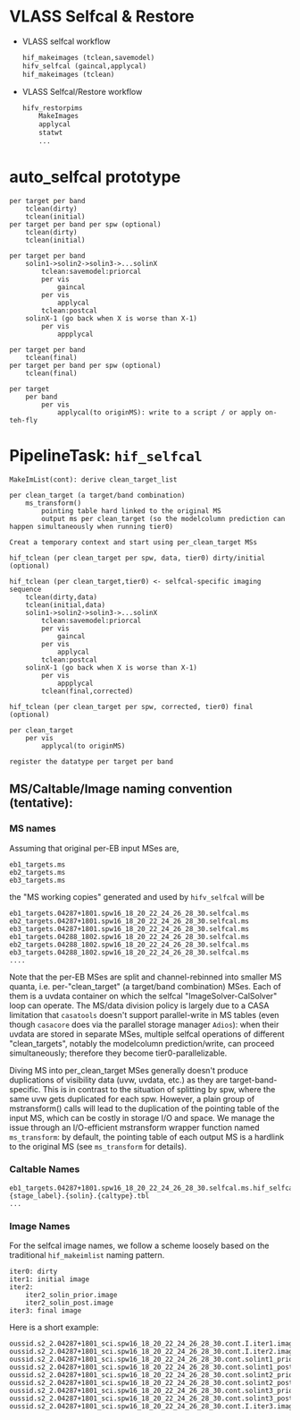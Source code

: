 

# VLASS Selfcal & Restore

* VLASS selfcal workflow

    ```python
    hif_makeimages (tclean,savemodel)
    hifv_selfcal (gaincal,applycal)
    hif_makeimages (tclean)
    ```

* VLASS Selfcal/Restore workflow

    ```python
    hifv_restorpims
        MakeImages
        applycal
        statwt
        ...
    ```

# auto_selfcal prototype

```console
per target per band
    tclean(dirty)
    tclean(initial)
per target per band per spw (optional)
    tclean(dirty)
    tclean(initial)        

per target per band
    solin1->solin2->solin3->...solinX
        tclean:savemodel:priorcal
        per vis
            gaincal
        per vis
            applycal
        tclean:postcal
    solinX-1 (go back when X is worse than X-1)
        per vis
            appplycal

per target per band
    tclean(final)
per target per band per spw (optional)
    tclean(final)

per target 
    per band 
        per vis
            applycal(to originMS): write to a script / or apply on-teh-fly
```

# PipelineTask: `hif_selfcal`

```console
MakeImList(cont): derive clean_target_list

per clean_target (a target/band combination)
    ms_transform()
        pointing table hard linked to the original MS
        output ms per clean_target (so the modelcolumn prediction can happen simultaneously when running tier0)

Creat a temporary context and start using per_clean_target MSs

hif_tclean (per clean_target per spw, data, tier0) dirty/initial (optional)

hif_tclean (per clean_target,tier0) <- selfcal-specific imaging sequence
    tclean(dirty,data)
    tclean(initial,data)
    solin1->solin2->solin3->...solinX
        tclean:savemodel:priorcal
        per vis
            gaincal
        per vis
            applycal
        tclean:postcal
    solinX-1 (go back when X is worse than X-1)
        per vis
            appplycal
        tclean(final,corrected)

hif_tclean (per clean_target per spw, corrected, tier0) final (optional)

per clean_target 
    per vis
        applycal(to originMS)

register the datatype per target per band
```


## MS/Caltable/Image naming convention (tentative):

### MS names
Assuming that original per-EB input MSes are,

```console
eb1_targets.ms
eb2_targets.ms
eb3_targets.ms
```

the "MS working copies" generated and used by `hifv_selfcal` will be

```console 
eb1_targets.04287+1801.spw16_18_20_22_24_26_28_30.selfcal.ms
eb2_targets.04287+1801.spw16_18_20_22_24_26_28_30.selfcal.ms
eb3_targets.04287+1801.spw16_18_20_22_24_26_28_30.selfcal.ms
eb1_targets.04288_1802.spw16_18_20_22_24_26_28_30.selfcal.ms
eb2_targets.04288_1802.spw16_18_20_22_24_26_28_30.selfcal.ms
eb3_targets.04288_1802.spw16_18_20_22_24_26_28_30.selfcal.ms
....
```

Note that the per-EB MSes are split and channel-rebinned into smaller MS quanta, i.e. per-"clean_target" (a target/band combination) MSes.
Each of them is a uvdata container on which the selfcal "ImageSolver-CalSolver" loop can operate.
The MS/data division policy is largely due to a CASA limitation that `casatools` doesn't support parallel-write in MS tables (even though `casacore` does via the parallel storage manager `Adios`):
when their uvdata are stored in separate MSes, multiple selfcal operations of different "clean_targets", notably the modelcolumn prediction/write, can proceed simultaneously; therefore they become tier0-parallelizable.

Diving MS into per_clean_target MSes generally doesn't produce duplications of visibility data (uvw, uvdata, etc.) as they are target-band-specific. This is in contrast to the situation of splitting by spw, where the same uvw gets duplicated for each spw. 
However, a plain group of mstransform() calls will lead to the duplication of the pointing table of the input MS, which can be costly in storage I/O and space.
We manage the issue through an I/O-efficient mstransform wrapper function named `ms_transform`: 
by default, the pointing table of each output MS is a hardlink to the original MS (see `ms_transform` for details).


### Caltable Names

```console 
eb1_targets.04287+1801.spw16_18_20_22_24_26_28_30.selfcal.ms.hif_selfcal.{stage_label}.{solin}.{caltype}.tbl
...
```

### Image Names

For the selfcal image names, we follow a scheme loosely based on the traditional `hif_makeimlist` naming pattern.

```
iter0: dirty
iter1: initial image
iter2: 
    iter2_solin_prior.image
    iter2_solin_post.image 
iter3: final image 
```

Here is a short example:

```
oussid.s2_2.04287+1801_sci.spw16_18_20_22_24_26_28_30.cont.I.iter1.image
oussid.s2_2.04287+1801_sci.spw16_18_20_22_24_26_28_30.cont.I.iter2.image
oussid.s2_2.04287+1801_sci.spw16_18_20_22_24_26_28_30.cont.solint1_prior.I.iter2.image
oussid.s2_2.04287+1801_sci.spw16_18_20_22_24_26_28_30.cont.solint1_post.I.iter2.image
oussid.s2_2.04287+1801_sci.spw16_18_20_22_24_26_28_30.cont.solint2_prior.I.iter2.image
oussid.s2_2.04287+1801_sci.spw16_18_20_22_24_26_28_30.cont.solint2_post.I.iter2.image
oussid.s2_2.04287+1801_sci.spw16_18_20_22_24_26_28_30.cont.solint3_prior.I.iter2.image
oussid.s2_2.04287+1801_sci.spw16_18_20_22_24_26_28_30.cont.solint3_post.I.iter2.image
oussid.s2_2.04287+1801_sci.spw16_18_20_22_24_26_28_30.cont.I.iter3.image
```



